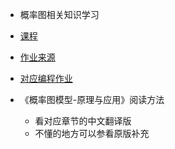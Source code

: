 * 概率图相关知识学习

* [课程](https://www.coursera.org/learn/probabilistic-graphical-models)
* [作业来源](https://github.com/marbramen/ProbabilisticGraphicalModels/tree/master/FirstHomework)
* [对应编程作业](http://www.cnblogs.com/tornadomeet/archive/2013/05/12/3074329.html)


* 《概率图模型-原理与应用》阅读方法
    * 看对应章节的中文翻译版
    * 不懂的地方可以参看原版补充